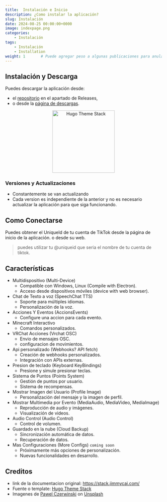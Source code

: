 ```yaml
---
title:  Instalación e Inicio
description: ¿Como instalar la aplicación?
slug: Instalación
date: 2024-08-25 00:00:00+0000
image: indexpage.png
categories:
    - Instalación
tags:
    - Instalación
    - Installation
weight: 1       # Puede agregar peso a algunas publicaciones para anular la clasificación predeterminada (fecha descendente)
---
```

## Instalación y Descarga
Puedes descargar la aplicación desde:
- el [repositorio](https://github.com/nglmercer/Tiktok-Live-APPv3) en el apartado de Releases, 
- o desde la [página de descargas](https://github.com/nglmercer/Tiktok-Live-APPv3/releases).
<div style="text-align: center;">
<img src="https://user-images.githubusercontent.com/5889006/190859553-5b229b4f-c476-4cbd-928f-890f5265ca4c.png" alt="Hugo Theme Stack" width="200" height="200">
</div>

### Versiones y Actualizaciones
- Constantemente se van actualizando
- Cada version es independiente de la anterior y no es necesario actualizar la aplicación para que siga funcionando.
## Como Conectarse
Puedes obtener el UniqueId de tu cuenta de TikTok desde la página de inicio de la aplicación. o desde su web.
> puedes utilizar tu @uniqueid que seria el nombre de tu cuenta de tiktok.
## Características
- Multidispositivo (Multi-Device)
  - Compatible con Windows, Linux (Compile with Electron).
  - Acceso desde dispositivos móviles (device with web browser).
- Chat de Texto a voz (SpeechChat TTS)
  - Soporte para múltiples idiomas.
  - Personalización de la voz.
- Acciones Y Eventos (AccionsEvents)
  - Configure una accion para cada evento.
- Minecraft Interactivo
  - Comandos personalizados.
- VRChat Acciones (Vrchat OSC)
  - Envio de mensajes OSC.
  - configuracion de movimientos.
- Api personalizado (Webhooks? API fetch)
  - Creación de webhooks personalizados.
  - Integración con APIs externas.
- Presion de teclado (Keyboard KeyBindings)
  - Presione y simule presionar teclas.
- Sistema de Puntos (Points System)
  - Gestión de puntos por usuario.
  - Sistema de recompensas.
- Mostrar Imagen del Usuario (Profile Image)
  - Personalización del mensaje y la imagen de perfil.
- Mostrar Multimedia por Evento (MediaAudio, MediaVideo, MediaImage)
  - Reproducción de audio y imágenes.
  - Visualización de videos.
- Audio Control (Audio Control)
  - Control de volumen.
- Guardado en la nube (Cloud Backup)
  - Sincronización automática de datos.
  - Recuperación de datos.
- Mas Configuraciones (More Configs) `coming soon`
  - Próximamente más opciones de personalización.
  - Nuevas funcionalidades en desarrollo.

## Creditos
- link de la documentacion original: https://stack.jimmycai.com/
- Fuente o template: [Hugo Theme Stack](https://github.com/CaiJimmy/hugo-theme-stack)
- Imagenes de  [Pawel Czerwinski](https://unsplash.com/@pawel_czerwinski) on [Unsplash](https://unsplash.com/)
